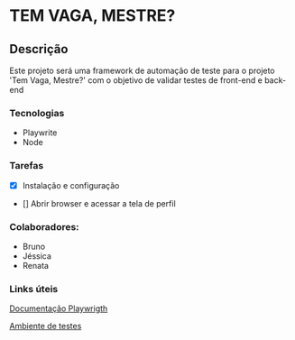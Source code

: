 # TEM VAGA, MESTRE?
## Descrição

Este projeto será uma framework de automação de teste para o projeto 'Tem Vaga, Mestre?' com o objetivo de validar testes de front-end e back-end 

### Tecnologias

- Playwrite 
- Node

### Tarefas
- [x] Instalação e configuração
- [] Abrir browser e acessar a tela de perfil


### Colaboradores:
- Bruno
- Jéssica
- Renata

### Links úteis
[Documentação Playwrigth](https://playwright.dev/)

[Ambiente de testes](https://frontend-nnf7bytugq-uc.a.run.app/)